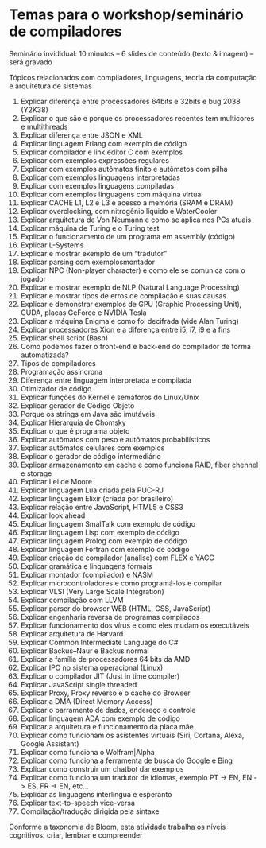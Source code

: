 # Temas para o workshop/seminário de compiladores

Seminário invididual: 10 minutos – 6 slides de conteúdo (texto & imagem) – será gravado

Tópicos relacionados com compiladores, linguagens, teoria da computação e arquitetura de sistemas

1. Explicar diferença entre processadores 64bits e 32bits e bug 2038 (Y2K38)
2. Explicar o que são e porque os processadores recentes tem multicores e multithreads
3. Explicar diferença entre JSON e XML
4. Explicar linguagem Erlang com exemplo de código
5. Explicar compilador e link editor C com exemplos
6. Explicar com exemplos expressões regulares
7. Explicar com exemplos autômatos finito e autômatos com pilha
8. Explicar com exemplos linguagens interpretadas
9. Explicar com exemplos linguagens compiladas
10. Explicar com exemplos linguagens com máquina virtual
11. Explicar CACHE L1, L2 e L3 e acesso a memória (SRAM e DRAM)
12. Explicar overclocking, com nitrogênio líquido e WaterCooler
13. Explicar arquitetura de Von Neumann e como se aplica nos PCs atuais
14. Explicar máquina de Turing e o Turing test
15. Explicar o funcionamento de um programa em assembly (código)
16. Explicar L-Systems
17. Explicar e mostrar exemplo de um “tradutor”
18. Explicar parsing com exemplosmontador
19. Explicar NPC (Non-player character) e como ele se comunica com o jogador
20. Explicar e mostrar exemplo de NLP (Natural Language Processing)
21. Explicar e mostrar tipos de erros de compilação e suas causas
22. Explicar e demonstrar exemplos de GPU (Graphic Processing Unit), CUDA, placas GeForce e NVIDIA Tesla
23. Explicar a máquina Enigma e como foi decifrada (vide Alan Turing)
24. Explicar processadores Xion e a diferença entre i5, i7, i9 e a fins
25. Explicar shell script (Bash)
26. Como podemos fazer o front-end e back-end do compilador de forma automatizada?
27. Tipos de compiladores
28. Programação assíncrona
29. Diferença entre linguagem interpretada e compilada
30. Otimizador de código
31. Explicar funções do Kernel e semáforos do Linux/Unix
32. Explicar gerador de Código Objeto
33. Porque os strings em Java são imutáveis
34. Explicar Hierarquia de Chomsky
35. Explicar o que é programa objeto
36. Explicar autômatos com peso e autômatos probabilísticos
37. Explicar autômatos celulares com exemplos
38. Explicar o gerador de código intermediário
39. Explicar armazenamento em cache e como funciona RAID, fiber chennel e storage
40. Explicar Lei de Moore
41. Explicar linguagem Lua criada pela PUC-RJ
42. Explicar linguagem Elixir (criada por brasileiro)
43. Explicar relação entre JavaScript, HTML5 e CSS3
44. Explicar look ahead
45. Explicar linguagem SmalTalk com exemplo de código
46. Explicar linguagem Lisp com exemplo de código
47. Explicar linguagem Prolog com exemplo de código
48. Explicar linguagem Fortran com exemplo de código
49. Explicar criação de compilador (análise) com FLEX e YACC
50. Explicar gramática e linguagens formais
51. Explicar montador (compilador) e NASM
52. Explicar microcontroladores e como programá-los e compilar
53. Explicar VLSI (Very Large Scale Integration)
54. Explicar compilação com LLVM
55. Explicar parser do browser WEB (HTML, CSS, JavaScript)
56. Explicar engenharia reversa de programas compilados
57. Explicar funcionamento dos vírus e como eles mudam os executáveis
58. Explicar arquitetura de Harvard
59. Explicar Common Intermediate Language do C#
60. Explicar Backus–Naur e Backus normal
61. Explicar a família de processadores 64 bits da AMD
62. Explicar IPC no sistema operacional (Linux)
63. Explicar o compilador JIT (Just in time compiler)
64. Explicar JavaScript single threaded
65. Explicar Proxy, Proxy reverso e o cache do Browser
66. Explicar a DMA (Direct Memory Access)
67. Explicar o barramento de dados, endereço e controle
68. Explicar linguagem ADA com exemplo de código
69. Explicar a arquitetura e funcionamento da placa mãe
70. Explicar como funcionam os asistentes virtuais (Siri, Cortana, Alexa, Google Assistant)
71. Explicar como funciona o Wolfram|Alpha
72. Explicar como funciona a ferramenta de busca do Google e Bing
73. Explicar como construir um chatbot dar exemplos
74. Explicar como funciona um tradutor de idiomas, exemplo PT -> EN, EN -> ES, FR -> EN, etc...
75. Explicar as linguagens interlingua e esperanto
76. Explicar text-to-speech vice-versa
77. Compilação/tradução dirigida pela sintaxe


Conforme a taxonomia de Bloom, esta atividade trabalha os níveis cognitivos: criar, lembrar e compreender
